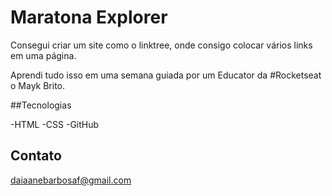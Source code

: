 # Maratona Explorer

Consegui criar um site como o linktree, onde consigo colocar vários links em uma página.

Aprendi tudo isso em uma semana guiada por um Educator da #Rocketseat o Mayk Brito.

##Tecnologias

-HTML
-CSS
-GitHub

## Contato 

daiaanebarbosaf@gmail.com
